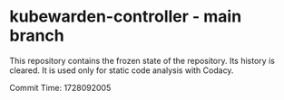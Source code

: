 # kubewarden-controller - main branch

This repository contains the frozen state of the repository.
Its history is cleared. It is used only for static code
analysis with Codacy.

Commit Time: 1728092005